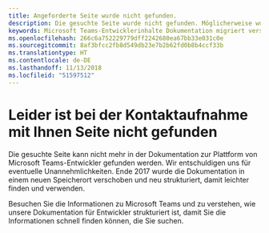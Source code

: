 ```yaml
---
title: Angeforderte Seite wurde nicht gefunden.
description: Die gesuchte Seite wurde nicht gefunden. Möglicherweise wurde es verschoben.
keywords: Microsoft Teams-Entwicklerinhalte Dokumentation migriert verschoben wurde nicht gefunden.
ms.openlocfilehash: 266c6a752229779dff2242680ea67bb33e031c0e
ms.sourcegitcommit: 8af3bfcc2fb8d549db23e7b2b62fd0b8b4ccf33b
ms.translationtype: HT
ms.contentlocale: de-DE
ms.lasthandoff: 11/13/2018
ms.locfileid: "51597512"
---
```

# <a name="oops-page-not-found"></a>Leider ist bei der Kontaktaufnahme mit Ihnen Seite nicht gefunden

Die gesuchte Seite kann nicht mehr in der Dokumentation zur Plattform von Microsoft Teams-Entwickler gefunden werden. Wir entschuldigen uns für eventuelle Unannehmlichkeiten. Ende 2017 wurde die Dokumentation in einem neuen Speicherort verschoben und neu strukturiert, damit leichter finden und verwenden.

Besuchen Sie die Informationen zu Microsoft Teams und zu verstehen, wie unsere Dokumentation für Entwickler strukturiert ist, damit Sie die Informationen schnell finden können, die Sie suchen.

